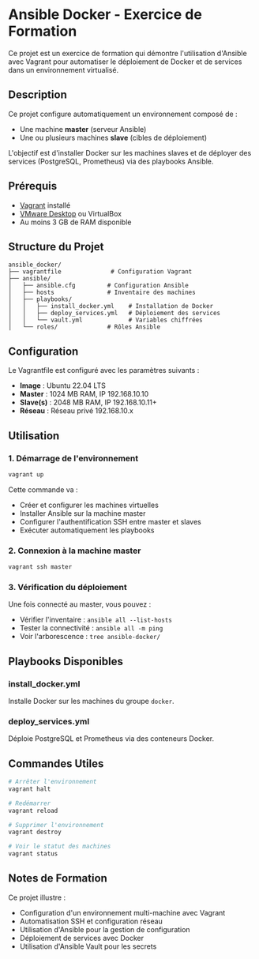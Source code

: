 # Ansible Docker - Exercice de Formation

Ce projet est un exercice de formation qui démontre l'utilisation d'Ansible avec Vagrant pour automatiser le déploiement de Docker et de services dans un environnement virtualisé.

## Description

Ce projet configure automatiquement un environnement composé de :
- Une machine **master** (serveur Ansible)
- Une ou plusieurs machines **slave** (cibles de déploiement)

L'objectif est d'installer Docker sur les machines slaves et de déployer des services (PostgreSQL, Prometheus) via des playbooks Ansible.

## Prérequis

- [Vagrant](https://www.vagrantup.com/) installé
- [VMware Desktop](https://www.vmware.com/products/workstation-pro.html) ou VirtualBox
- Au moins 3 GB de RAM disponible

## Structure du Projet

```
ansible_docker/
├── vagrantfile              # Configuration Vagrant
├── ansible/
│   ├── ansible.cfg         # Configuration Ansible
│   ├── hosts               # Inventaire des machines
│   ├── playbooks/
│   │   ├── install_docker.yml    # Installation de Docker
│   │   ├── deploy_services.yml   # Déploiement des services
│   │   └── vault.yml             # Variables chiffrées
│   └── roles/              # Rôles Ansible
```

## Configuration

Le Vagrantfile est configuré avec les paramètres suivants :
- **Image** : Ubuntu 22.04 LTS
- **Master** : 1024 MB RAM, IP 192.168.10.10
- **Slave(s)** : 2048 MB RAM, IP 192.168.10.11+
- **Réseau** : Réseau privé 192.168.10.x

## Utilisation

### 1. Démarrage de l'environnement

```bash
vagrant up
```

Cette commande va :
- Créer et configurer les machines virtuelles
- Installer Ansible sur la machine master
- Configurer l'authentification SSH entre master et slaves
- Exécuter automatiquement les playbooks

### 2. Connexion à la machine master

```bash
vagrant ssh master
```

### 3. Vérification du déploiement

Une fois connecté au master, vous pouvez :
- Vérifier l'inventaire : `ansible all --list-hosts`
- Tester la connectivité : `ansible all -m ping`
- Voir l'arborescence : `tree ansible-docker/`

## Playbooks Disponibles

### install_docker.yml
Installe Docker sur les machines du groupe `docker`.

### deploy_services.yml
Déploie PostgreSQL et Prometheus via des conteneurs Docker.

## Commandes Utiles

```bash
# Arrêter l'environnement
vagrant halt

# Redémarrer
vagrant reload

# Supprimer l'environnement
vagrant destroy

# Voir le statut des machines
vagrant status
```

## Notes de Formation

Ce projet illustre :
- Configuration d'un environnement multi-machine avec Vagrant
- Automatisation SSH et configuration réseau
- Utilisation d'Ansible pour la gestion de configuration
- Déploiement de services avec Docker
- Utilisation d'Ansible Vault pour les secrets